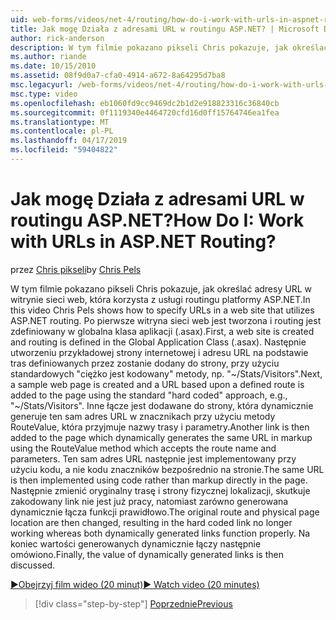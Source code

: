 ```yaml
---
uid: web-forms/videos/net-4/routing/how-do-i-work-with-urls-in-aspnet-routing
title: Jak mogę Działa z adresami URL w routingu ASP.NET? | Microsoft Docs
author: rick-anderson
description: W tym filmie pokazano pikseli Chris pokazuje, jak określać adresy URL w witrynie sieci web, która korzysta z usługi routingu platformy ASP.NET. Po pierwsze witryna sieci web jest tworzona i routing jest zdefiniowany w k/g....
ms.author: riande
ms.date: 10/15/2010
ms.assetid: 08f9d0a7-cfa0-4914-a672-8a64295d7ba8
msc.legacyurl: /web-forms/videos/net-4/routing/how-do-i-work-with-urls-in-aspnet-routing
msc.type: video
ms.openlocfilehash: eb1060fd9cc9469dc2b1d2e918823316c36840cb
ms.sourcegitcommit: 0f1119340e4464720cfd16d0ff15764746ea1fea
ms.translationtype: MT
ms.contentlocale: pl-PL
ms.lasthandoff: 04/17/2019
ms.locfileid: "59404822"
---
```

# <a name="how-do-i-work-with-urls-in-aspnet-routing"></a><span data-ttu-id="dbfa5-105">Jak mogę Działa z adresami URL w routingu ASP.NET?</span><span class="sxs-lookup"><span data-stu-id="dbfa5-105">How Do I: Work with URLs in ASP.NET Routing?</span></span>

<span data-ttu-id="dbfa5-106">przez [Chris pikseli](https://twitter.com/chrispels)</span><span class="sxs-lookup"><span data-stu-id="dbfa5-106">by [Chris Pels](https://twitter.com/chrispels)</span></span>

<span data-ttu-id="dbfa5-107">W tym filmie pokazano pikseli Chris pokazuje, jak określać adresy URL w witrynie sieci web, która korzysta z usługi routingu platformy ASP.NET.</span><span class="sxs-lookup"><span data-stu-id="dbfa5-107">In this video Chris Pels shows how to specify URLs in a web site that utilizes ASP.NET routing.</span></span> <span data-ttu-id="dbfa5-108">Po pierwsze witryna sieci web jest tworzona i routing jest zdefiniowany w globalna klasa aplikacji (.asax).</span><span class="sxs-lookup"><span data-stu-id="dbfa5-108">First, a web site is created and routing is defined in the Global Application Class (.asax).</span></span> <span data-ttu-id="dbfa5-109">Następnie utworzeniu przykładowej strony internetowej i adresu URL na podstawie tras definiowanych przez zostanie dodany do strony, przy użyciu standardowych "ciężko jest kodowany" metody, np. "~/Stats/Visitors".</span><span class="sxs-lookup"><span data-stu-id="dbfa5-109">Next, a sample web page is created and a URL based upon a defined route is added to the page using the standard "hard coded" approach, e.g., "~/Stats/Visitors".</span></span> <span data-ttu-id="dbfa5-110">Inne łącze jest dodawane do strony, która dynamicznie generuje ten sam adres URL w znacznikach przy użyciu metody RouteValue, która przyjmuje nazwy trasy i parametry.</span><span class="sxs-lookup"><span data-stu-id="dbfa5-110">Another link is then added to the page which dynamically generates the same URL in markup using the RouteValue method which accepts the route name and parameters.</span></span> <span data-ttu-id="dbfa5-111">Ten sam adres URL następnie jest implementowany przy użyciu kodu, a nie kodu znaczników bezpośrednio na stronie.</span><span class="sxs-lookup"><span data-stu-id="dbfa5-111">The same URL is then implemented using code rather than markup directly in the page.</span></span> <span data-ttu-id="dbfa5-112">Następnie zmienić oryginalny trasę i strony fizycznej lokalizacji, skutkuje zakodowany link nie jest już pracy, natomiast zarówno generowana dynamicznie łącza funkcji prawidłowo.</span><span class="sxs-lookup"><span data-stu-id="dbfa5-112">The original route and physical page location are then changed, resulting in the hard coded link no longer working whereas both dynamically generated links function properly.</span></span> <span data-ttu-id="dbfa5-113">Na koniec wartości generowanych dynamicznie łączy następnie omówiono.</span><span class="sxs-lookup"><span data-stu-id="dbfa5-113">Finally, the value of dynamically generated links is then discussed.</span></span>

[<span data-ttu-id="dbfa5-114">&#9654;Obejrzyj film wideo (20 minut)</span><span class="sxs-lookup"><span data-stu-id="dbfa5-114">&#9654; Watch video (20 minutes)</span></span>](https://channel9.msdn.com/Blogs/ASP-NET-Site-Videos/how-do-i-work-with-urls-in-aspnet-routing)

> [!div class="step-by-step"]
> [<span data-ttu-id="dbfa5-115">Poprzednie</span><span class="sxs-lookup"><span data-stu-id="dbfa5-115">Previous</span></span>](how-do-i-use-routing-with-aspnet-web-forms.md)
